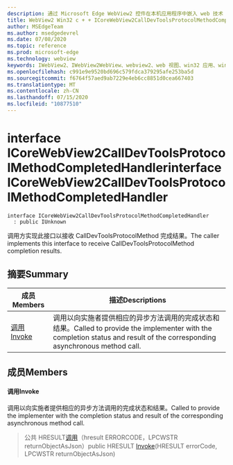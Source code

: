 ```yaml
---
description: 通过 Microsoft Edge WebView2 控件在本机应用程序中嵌入 web 技术（HTML、CSS 和 JavaScript）
title: WebView2 Win32 c + + ICoreWebView2CallDevToolsProtocolMethodCompletedHandler
author: MSEdgeTeam
ms.author: msedgedevrel
ms.date: 07/08/2020
ms.topic: reference
ms.prod: microsoft-edge
ms.technology: webview
keywords: IWebView2、IWebView2WebView、webview2、web 视图、win32 应用、win32、edge、ICoreWebView2、ICoreWebView2Controller、浏览器控件、边缘 html、ICoreWebView2CallDevToolsProtocolMethodCompletedHandler
ms.openlocfilehash: c991e9e9520bd696c579fdca379295afe253ba5d
ms.sourcegitcommit: f6764f57aed9ab7229e4eb6cc8851d0cea667403
ms.translationtype: MT
ms.contentlocale: zh-CN
ms.lasthandoff: 07/15/2020
ms.locfileid: "10877510"
---
```

# <span data-ttu-id="47006-104">interface ICoreWebView2CallDevToolsProtocolMethodCompletedHandler</span><span class="sxs-lookup"><span data-stu-id="47006-104">interface ICoreWebView2CallDevToolsProtocolMethodCompletedHandler</span></span> 

```
interface ICoreWebView2CallDevToolsProtocolMethodCompletedHandler
  : public IUnknown
```

<span data-ttu-id="47006-105">调用方实现此接口以接收 CallDevToolsProtocolMethod 完成结果。</span><span class="sxs-lookup"><span data-stu-id="47006-105">The caller implements this interface to receive CallDevToolsProtocolMethod completion results.</span></span>

## <span data-ttu-id="47006-106">摘要</span><span class="sxs-lookup"><span data-stu-id="47006-106">Summary</span></span>

 <span data-ttu-id="47006-107">成员</span><span class="sxs-lookup"><span data-stu-id="47006-107">Members</span></span>                        | <span data-ttu-id="47006-108">描述</span><span class="sxs-lookup"><span data-stu-id="47006-108">Descriptions</span></span>
--------------------------------|---------------------------------------------
[<span data-ttu-id="47006-109">调用</span><span class="sxs-lookup"><span data-stu-id="47006-109">Invoke</span></span>](#invoke) | <span data-ttu-id="47006-110">调用以向实施者提供相应的异步方法调用的完成状态和结果。</span><span class="sxs-lookup"><span data-stu-id="47006-110">Called to provide the implementer with the completion status and result of the corresponding asynchronous method call.</span></span>

## <span data-ttu-id="47006-111">成员</span><span class="sxs-lookup"><span data-stu-id="47006-111">Members</span></span>

#### <span data-ttu-id="47006-112">调用</span><span class="sxs-lookup"><span data-stu-id="47006-112">Invoke</span></span> 

<span data-ttu-id="47006-113">调用以向实施者提供相应的异步方法调用的完成状态和结果。</span><span class="sxs-lookup"><span data-stu-id="47006-113">Called to provide the implementer with the completion status and result of the corresponding asynchronous method call.</span></span>

> <span data-ttu-id="47006-114">公共 HRESULT[调用](#invoke)（hresult ERRORCODE，LPCWSTR returnObjectAsJson）</span><span class="sxs-lookup"><span data-stu-id="47006-114">public HRESULT [Invoke](#invoke)(HRESULT errorCode, LPCWSTR returnObjectAsJson)</span></span>

